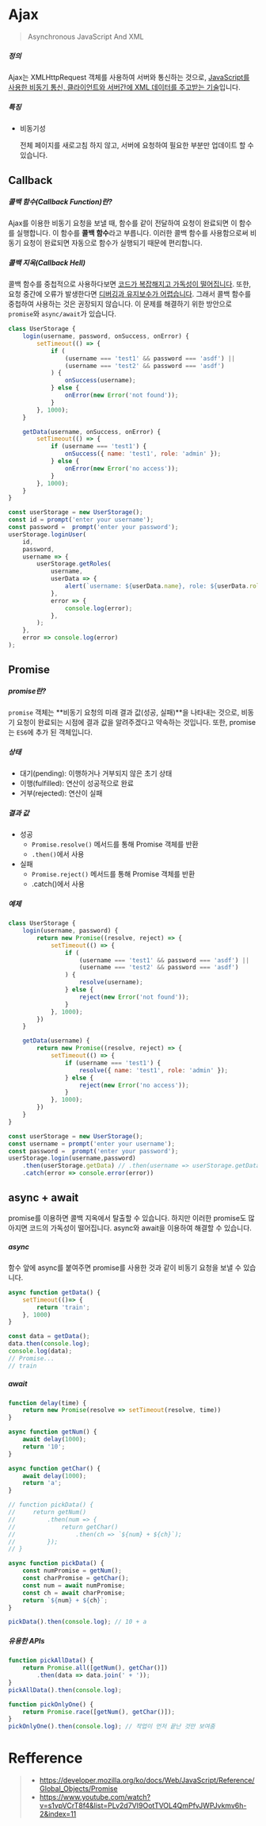 # Ajax

> Asynchronous JavaScript And XML

##### 정의

Ajax는 XMLHttpRequest 객체를 사용하여 서버와 통신하는 것으로, <u>JavaScript를 사용한 비동기 통신, 클라이언트와 서버간에 XML 데이터를 주고받는 기술</u>입니다. 



##### 특징

- 비동기성

  전체 페이지를 새로고침 하지 않고, 서버에 요청하여 필요한 부분만 업데이트 할 수 있습니다.



## Callback

##### 콜백 함수(Callback Function)란?

Ajax를 이용한 비동기 요청을 보낼 때, 함수를 같이 전달하여 요청이 완료되면 이 함수를 실행합니다. 이 함수를 **콜백 함수**라고 부릅니다. 이러한 콜백 함수를 사용함으로써 비동기 요청이 완료되면 자동으로 함수가 실행되기 때문에 편리합니다.



##### 콜백 지옥(Callback Hell)

콜백 함수를 중첩적으로 사용하다보면 <u>코드가 복잡해지고 가독성이 떨어집니다</u>. 또한, 요청 중간에 오류가 발생한다면 <u>디버깅과 유지보수가 어렵습니다</u>. 그래서 콜백 함수를 중첩하여 사용하는 것은 권장되지 않습니다. 이 문제를 해결하기 위한 방안으로 `promise`와 `async/await`가 있습니다.

```javascript
class UserStorage {
    login(username, password, onSuccess, onError) {
        setTimeout(() => {
            if (
                (username === 'test1' && password === 'asdf') ||
                (username === 'test2' && password === 'asdf')
            ) {
                onSuccess(username);
            } else {
                onError(new Error('not found'));
            }
        }, 1000);
    }

    getData(username, onSuccess, onError) {
        setTimeout(() => {
            if (username === 'test1') {
                onSuccess({ name: 'test1', role: 'admin' });
            } else {
                onError(new Error('no access'));
            }
        }, 1000);
    }
}

const userStorage = new UserStorage();
const id = prompt('enter your username');
const password =  prompt('enter your password');
userStorage.loginUser(
    id,
    password, 
    username => {
        userStorage.getRoles(
            username,
            userData => {
                alert(`username: ${userData.name}, role: ${userData.role} role`);
            },
            error => {
                console.log(error);
            },
        );
    },
    error => console.log(error)
);
```



## Promise

##### promise란?

`promise` 객체는 **비동기 요청의 미래 결과 값(성공, 실패)**을 나타내는 것으로, 비동기 요청이 완료되는 시점에 결과 값을 알려주겠다고 약속하는 것입니다. 또한, promise는 `ES6`에 추가 된 객체입니다.



##### 상태

- 대기(pending): 이행하거나 거부되지 않은 초기 상태
- 이행(fulfilled): 연산이 성공적으로 완료
- 거부(rejected): 연산이 실패



##### 결과 값

- 성공
  - `Promise.resolve()` 메서드를 통해 Promise 객체를 반환 
  - `.then()`에서 사용
- 실패
  - `Promise.reject()` 메서드를 통해 Promise 객체를 반환
  - .catch()에서 사용



##### 예제

```javascript
class UserStorage {
    login(username, password) {
        return new Promise((resolve, reject) => {
            setTimeout(() => {
                if (
                    (username === 'test1' && password === 'asdf') ||
                    (username === 'test2' && password === 'asdf')
                ) {
                    resolve(username);
                } else {
                    reject(new Error('not found'));
                }
            }, 1000);
        })
    }

    getData(username) {
        return new Promise((resolve, reject) => {
            setTimeout(() => {
                if (username === 'test1') {
                    resolve({ name: 'test1', role: 'admin' });
                } else {
                    reject(new Error('no access'));
                }
            }, 1000);
        })
    }
}

const userStorage = new UserStorage();
const username = prompt('enter your username');
const password =  prompt('enter your password');
userStorage.login(username,password)
    .then(userStorage.getData) // .then(username => userStorage.getData(username))
    .catch(error => console.error(error))
```



## async + await

promise를 이용하면 콜백 지옥에서 탈출할 수 있습니다. 하지만 이러한 promise도 많아지면 코드의 가독성이 떨어집니다. async와 await을 이용하여 해결할 수  있습니다.



##### async

함수 앞에 async를 붙여주면 promise를 사용한 것과 같이 비동기 요청을 보낼 수 있습니다.

```javascript
async function getData() {
    setTimeout(()=> {
        return 'train';
    }, 1000)
}

const data = getData();
data.then(console.log);
console.log(data);
// Promise...
// train
```



##### await

```javascript
function delay(time) {
    return new Promise(resolve => setTimeout(resolve, time))
}

async function getNum() {
    await delay(1000);
    return '10';
}

async function getChar() {
    await delay(1000);
    return 'a';
}

// function pickData() {
//     return getNum()
//         .then(num => {
//             return getChar()
//                 .then(ch => `${num} + ${ch}`);
//         });
// }

async function pickData() {
    const numPromise = getNum();
    const charPromise = getChar();
    const num = await numPromise;
    const ch = await charPromise;
    return `${num} + ${ch}`;
}

pickData().then(console.log); // 10 + a
```



##### 유용한 APIs

```javascript
function pickAllData() {
    return Promise.all([getNum(), getChar()])
        .then(data => data.join(' + '));
}
pickAllData().then(console.log);

function pickOnlyOne() {
    return Promise.race([getNum(), getChar()]);
}
pickOnlyOne().then(console.log); // 작업이 먼저 끝난 것만 보여줌
```



# Refference

> - https://developer.mozilla.org/ko/docs/Web/JavaScript/Reference/Global_Objects/Promise
> - https://www.youtube.com/watch?v=s1vpVCrT8f4&list=PLv2d7VI9OotTVOL4QmPfvJWPJvkmv6h-2&index=11